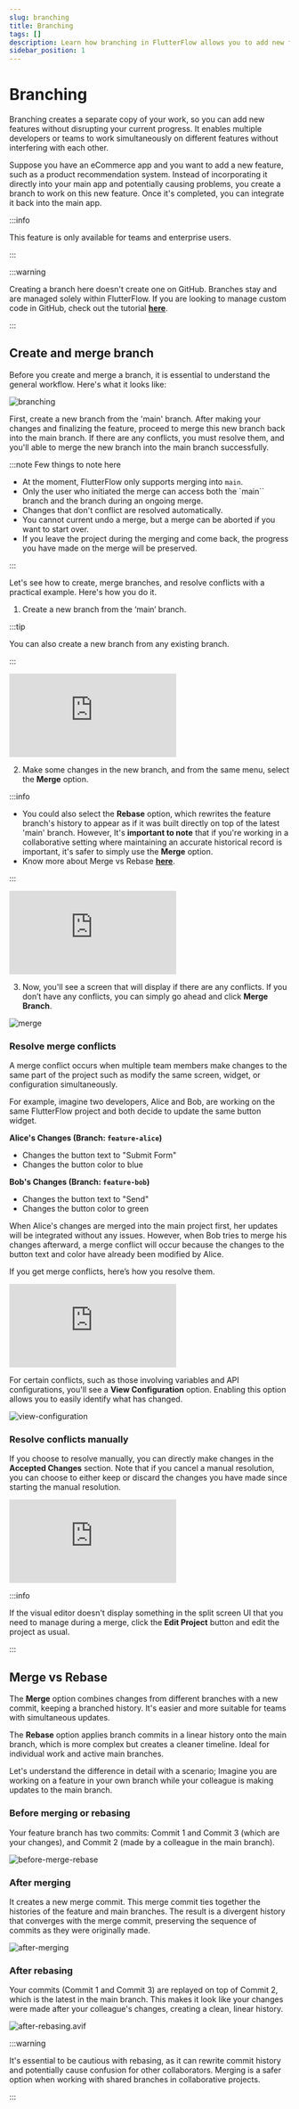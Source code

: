 ```yaml
---
slug: branching
title: Branching
tags: []
description: Learn how branching in FlutterFlow allows you to add new features without disrupting your current progress. Understand the workflow of creating and merging branches, resolving conflicts, and the difference between merging and rebasing, with practical examples and tips.
sidebar_position: 1
---
```


# Branching
Branching creates a separate copy of your work, so you can add new features without disrupting your current progress. It enables multiple developers or teams to work simultaneously on different features without interfering with each other.

Suppose you have an eCommerce app and you want to add a new feature, such as a product recommendation system. Instead of incorporating it directly into your main app and potentially causing problems, you create a branch to work on this new feature. Once it's completed, you can integrate it back into the main app.

:::info

This feature is only available for teams and enterprise users.

:::


:::warning

Creating a branch here doesn't create one on GitHub. Branches stay and are managed solely within FlutterFlow. If you are looking to manage custom code in GitHub, check out the tutorial [**here**](../exporting-code/push-to-github#manage-custom-code-in-github).

:::
## Create and merge branch

Before you create and merge a branch, it is essential to understand the general workflow. Here's what it looks like:

![branching](../imgs/branching.avif)

First, create a new branch from the 'main' branch. After making your changes and finalizing the feature, proceed to merge this new branch back into the main branch. If there are any conflicts, you must resolve them, and you'll able to merge the new branch into the main branch successfully.

:::note Few things to note here

- At the moment, FlutterFlow only supports merging into `main`.
- Only the user who initiated the merge can access both the `main`` branch and the branch during an ongoing merge.
- Changes that don't conflict are resolved automatically.
- You cannot current undo a merge, but a merge can be aborted if you want to start over.
- If you leave the project during the merging and come back, the progress you have made on the merge will be preserved.

:::

Let's see how to create, merge branches, and resolve conflicts with a practical example. Here's how you do it.

1. Create a new branch from the ‘main’ branch.

:::tip

You can also create a new branch from any existing branch.

:::

<div style={{
    position: 'relative',
    paddingBottom: 'calc(56.67989417989418% + 41px)', // Keeps the aspect ratio and additional padding
    height: 0,
    width: '100%'
}}>
    <iframe 
        src="https://demo.arcade.software/5n61rPZR7WuWxs0lTFkE?embed&show_copy_link=true"
        title="Sharing a Project with a User"
        style={{
            position: 'absolute',
            top: 0,
            left: 0,
            width: '100%',
            height: '100%',
            colorScheme: 'light'
        }}
        frameborder="0"
        loading="lazy"
        webkitAllowFullScreen
        mozAllowFullScreen
        allowFullScreen
        allow="clipboard-write">
    </iframe>
</div>

2. Make some changes in the new branch, and from the same menu, select the **Merge** option.

:::info

- You could also select the **Rebase** option, which rewrites the feature branch's history to appear as if it was built directly on top of the latest 'main' branch. However, It's **important to note** that if you're working in a collaborative setting where maintaining an accurate historical record is important, it's safer to simply use the **Merge** option.
- Know more about Merge vs Rebase [**here**](#merge-vs-rebase).

:::

<div style={{
    position: 'relative',
    paddingBottom: 'calc(56.67989417989418% + 41px)', // Keeps the aspect ratio and additional padding
    height: 0,
    width: '100%'
}}>
    <iframe 
        src="https://demo.arcade.software/VHuZbhTfT8Q8GbaMzMWA?embed&show_copy_link=true"
        title="Sharing a Project with a User"
        style={{
            position: 'absolute',
            top: 0,
            left: 0,
            width: '100%',
            height: '100%',
            colorScheme: 'light'
        }}
        frameborder="0"
        loading="lazy"
        webkitAllowFullScreen
        mozAllowFullScreen
        allowFullScreen
        allow="clipboard-write">
    </iframe>
</div>

3. Now, you'll see a screen that will display if there are any conflicts. If you don’t have any conflicts, you can simply go ahead and click **Merge Branch**.

![merge](../imgs/merge.avif)

### Resolve merge conflicts
A merge conflict occurs when multiple team members make changes to the same part of the project such as modify the same screen, widget, or configuration simultaneously.

For example, imagine two developers, Alice and Bob, are working on the same FlutterFlow project and both decide to update the same button widget.

**Alice's Changes (Branch: `feature-alice`)**

- Changes the button text to "Submit Form"
- Changes the button color to blue

**Bob's Changes (Branch: `feature-bob`)**

- Changes the button text to "Send"
- Changes the button color to green

When Alice's changes are merged into the main project first, her updates will be integrated without any issues. However, when Bob tries to merge his changes afterward, a merge conflict will occur because the changes to the button text and color have already been modified by Alice.

If you get merge conflicts, here’s how you resolve them.

<div style={{
    position: 'relative',
    paddingBottom: 'calc(56.67989417989418% + 41px)', // Keeps the aspect ratio and additional padding
    height: 0,
    width: '100%'
}}>
    <iframe 
        src="https://demo.arcade.software/Ttcvg8zDKtlQSakqppOf?embed&show_copy_link=true"
        title="Sharing a Project with a User"
        style={{
            position: 'absolute',
            top: 0,
            left: 0,
            width: '100%',
            height: '100%',
            colorScheme: 'light'
        }}
        frameborder="0"
        loading="lazy"
        webkitAllowFullScreen
        mozAllowFullScreen
        allowFullScreen
        allow="clipboard-write">
    </iframe>
</div>

For certain conflicts, such as those involving variables and API configurations, you'll see a **View Configuration**     option. Enabling this option allows you to easily identify what has changed.

![view-configuration](../imgs/view-configuration.avif)

### Resolve conflicts manually
If you choose to resolve manually, you can directly make changes in the **Accepted Changes** section. Note that if you cancel a manual resolution, you can choose to either keep or discard the changes you have made since starting the manual resolution.

<div style={{
    position: 'relative',
    paddingBottom: 'calc(56.67989417989418% + 41px)', // Keeps the aspect ratio and additional padding
    height: 0,
    width: '100%'
}}>
    <iframe 
        src="https://demo.arcade.software/xZsRHG7d5rfNf5z937hZ?embed&show_copy_link=true"
        title="Sharing a Project with a User"
        style={{
            position: 'absolute',
            top: 0,
            left: 0,
            width: '100%',
            height: '100%',
            colorScheme: 'light'
        }}
        frameborder="0"
        loading="lazy"
        webkitAllowFullScreen
        mozAllowFullScreen
        allowFullScreen
        allow="clipboard-write">
    </iframe>
</div>

:::info

If the visual editor doesn't display something in the split screen UI that you need to manage during a merge, click the **Edit Project** button and edit the project as usual.

:::

## Merge vs Rebase

The **Merge** option combines changes from different branches with a new commit, keeping a branched history. It's easier and more suitable for teams with simultaneous updates.

The **Rebase** option applies branch commits in a linear history onto the main branch, which is more complex but creates a cleaner timeline. Ideal for individual work and active main branches.

Let's understand the difference in detail with a scenario; Imagine you are working on a feature in your own branch while your colleague is making updates to the main branch.

### Before merging or rebasing

Your feature branch has two commits: Commit 1 and Commit 3 (which are your changes), and Commit 2 (made by a colleague in the main branch).

![before-merge-rebase](../imgs/before-merge-rebase.avif)

### After merging

It creates a new merge commit. This merge commit ties together the histories of the feature and main branches. The result is a divergent history that converges with the merge commit, preserving the sequence of commits as they were originally made.

![after-merging](../imgs/after-merging.avif)

### After rebasing

Your commits (Commit 1 and Commit 3) are replayed on top of Commit 2, which is the latest in the main branch. This makes it look like your changes were made after your colleague's changes, creating a clean, linear history.

![after-rebasing.avif](../imgs/after-rebasing.avif)

:::warning

It's essential to be cautious with rebasing, as it can rewrite commit history and potentially cause confusion for other collaborators. Merging is a safer option when working with shared branches in collaborative projects.

:::